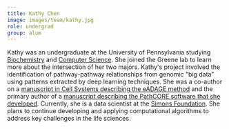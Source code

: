```yaml
---
title: Kathy Chen
image: images/team/kathy.jpg
role: undergrad
group: alum
---
```


Kathy was an undergraduate at the University of Pennsylvania studying [Biochemistry](http://www.sas.upenn.edu/biochem/) and [Computer Science](http://www.cis.upenn.edu/index.php).
She joined the Greene lab to learn more about the intersection of her two majors.
Kathy's project involved the identification of pathway-pathway relationships from genomic "big data" using patterns extracted by deep learning techniques.
She was a co-author on a [manuscript in Cell Systems describing the eADAGE method](http://dx.doi.org/10.1016/j.cels.2017.06.003) and the primary author of a [manuscript describing the PathCORE software that she developed](https://doi.org/10.1101/147645).
Currently, she is a data scientist at the [Simons Foundation](https://www.simonsfoundation.org/).
She plans to continue developing and applying computational algorithms to address key challenges in the life sciences.
